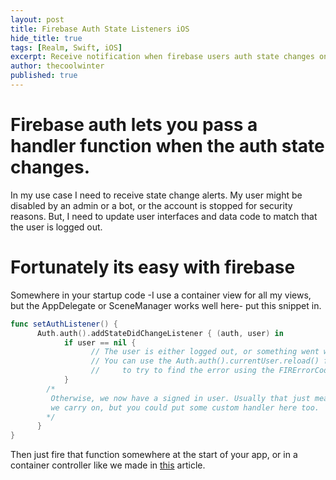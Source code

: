 ```yaml
---
layout: post
title: Firebase Auth State Listeners iOS
hide_title: true
tags: [Realm, Swift, iOS]
excerpt: Receive notification when firebase users auth state changes on iOS.
author: thecoolwinter
published: true
---
```


# Firebase auth lets you pass a handler function when the auth state changes.

In my use case I need to receive state change alerts. My user might be disabled by an admin or a bot, or the account is stopped for security reasons. But, I need to update user interfaces and data code to match that the user is logged out.

# Fortunately its easy with firebase

Somewhere in your startup code -I use a container view for all my views, but the AppDelegate or SceneManager works well here- put this snippet in.

```swift
func setAuthListener() {
	  Auth.auth().addStateDidChangeListener { (auth, user) in
		    if user == nil {
			      // The user is either logged out, or something went wrong. 
			      // You can use the Auth.auth().currentUser.reload() function 
			      //	 to try to find the error using the FIRErrorCode enum
		    }	
        /*
         Otherwise, we now have a signed in user. Usually that just means 
         we carry on, but you could put some custom handler here too.
        */
	  }
}
```

Then just fire that function somewhere at the start of your app, or in a container controller like we made in [this](https://windchillblog.com/2020/2/21/easy-container-controllers-in-swift) article.